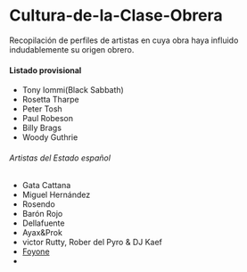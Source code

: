 # Cultura-de-la-Clase-Obrera
Recopilación de perfiles de artistas en cuya obra haya influido indudablemente su origen obrero.

#### Listado provisional
- Tony Iommi(Black Sabbath)
- Rosetta Tharpe
- Peter Tosh
- Paul Robeson
- Billy Brags
- Woody Guthrie

###### Artistas del Estado español
- Gata Cattana
- Miguel Hernández
- Rosendo
- Barón Rojo
- Dellafuente
- Ayax&Prok
- victor Rutty, Rober del Pyro & DJ Kaef
- [Foyone](https://www.youtube.com/watch?v=6X6hHgXrHWA)
- 
